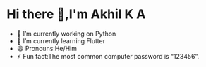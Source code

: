 ### <h1>Hi there 👋,I'm Akhil K A</h1>

- 🔭 I’m currently working on Python
- 🌱 I’m currently learning Flutter
- 😄 Pronouns:He/Him
- ⚡ Fun fact:The most common computer password is “123456”.
 
<!--
**akhilkajayaghosh/akhilkajayaghosh** is a ✨ _special_ ✨ repository because its `README.md` (this file) appears on your GitHub profile.

Here are some ideas to get you started:


- 👯 I’m looking to collaborate on ...
- 🤔 I’m looking for help with ...
- 💬 Ask me about ...
- 📫 How to reach me: ...
 
-->
